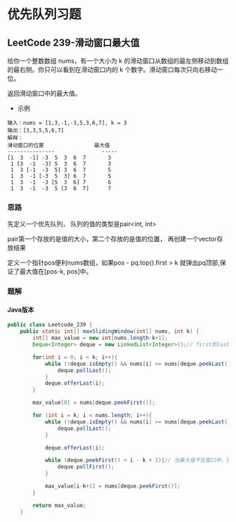 # 优先队列习题

## LeetCode 239-滑动窗口最大值

给你一个整数数组 nums，有一个大小为 k 的滑动窗口从数组的最左侧移动到数组的最右侧。你只可以看到在滑动窗口内的 k 个数字。滑动窗口每次只向右移动一位。

返回滑动窗口中的最大值。

* 示例

```
输入：nums = [1,3,-1,-3,5,3,6,7], k = 3
输出：[3,3,5,5,6,7]
解释：
滑动窗口的位置                最大值
---------------               -----
[1  3  -1] -3  5  3  6  7       3
 1 [3  -1  -3] 5  3  6  7       3
 1  3 [-1  -3  5] 3  6  7       5
 1  3  -1 [-3  5  3] 6  7       5
 1  3  -1  -3 [5  3  6] 7       6
 1  3  -1  -3  5 [3  6  7]      7

```

### 思路

先定义一个优先队列， 队列的值的类型是pair<int, int>

pair第一个存放的是值的大小，第二个存放的是值的位置， 再创建一个vector<int>存放结果

定义一个指针pos便利nums数组，如果pos - pq.top().first > k 就弹出pq顶部,保证了最大值在[pos-k, pos]中。

### 题解

#### Java版本

```java
public class Leetcode_239 {
    public static int[] maxSlidingWindow(int[] nums, int k) {
        int[] max_value = new int[nums.length-k+1];
        Deque<Integer> deque = new LinkedList<Integer>();// first到last存的是从大到小的nums的index排列

        for(int i = 0; i < k; i++){
            while (!deque.isEmpty() && nums[i] >= nums[deque.peekLast()]){
                deque.pollLast();
            }
            deque.offerLast(i);
        }

        max_value[0] = nums[deque.peekFirst()];

        for (int i = k; i < nums.length; i++){
            while (!deque.isEmpty() && nums[i] >= nums[deque.peekLast()]){
                deque.pollLast();
            }

            deque.offerLast(i);

            while (deque.peekFirst() < i - k + 1){// 当最大值不在窗口中，弹出，i-k+1 is the left side index of the window
                deque.pollFirst();
            }

            max_value[i-k+1] = nums[deque.peekFirst()];
        }

        return max_value;
    }
```
